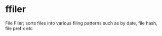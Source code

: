 # ffiler
File Filer; sorts files into various filing patterns such as by date, file hash, file prefix etc
